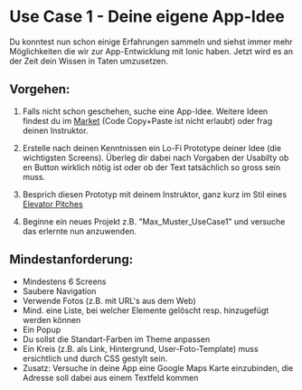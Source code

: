 # Use Case 1 - Deine eigene App-Idee

Du konntest nun schon einige Erfahrungen sammeln und siehst immer mehr Möglichkeiten die wir zur App-Entwicklung mit Ionic haben. Jetzt wird es an der Zeit dein Wissen in Taten umzusetzen.

## Vorgehen:

1. Falls nicht schon geschehen, suche eine App-Idee.  Weitere Ideen findest du im [Market](https://market.ionic.io/) \(Code Copy+Paste ist nicht erlaubt\) oder frag deinen Instruktor.
2. Erstelle nach deinen Kenntnissen ein Lo-Fi Prototype deiner Idee \(die wichtigsten Screens\). Überleg dir dabei nach Vorgaben der Usabilty ob en Button wirklich nötig ist oder ob der Text tatsächlich so gross sein muss.

3. Besprich diesen Prototyp mit deinem Instruktor, ganz kurz im Stil eines [Elevator Pitches](https://de.wikipedia.org/wiki/Elevator_Pitch)

4. Beginne ein neues Projekt z.B. "Max_Muster_UseCase1" und versuche das erlernte nun anzuwenden.

## Mindestanforderung:

* Mindestens 6 Screens
* Saubere Navigation
* Verwende Fotos \(z.B. mit URL's aus dem Web\)
* Mind. eine Liste, bei welcher Elemente gelöscht resp. hinzugefügt werden können
* Ein Popup 
* Du sollst die Standart-Farben im Theme anpassen
* Ein Kreis \(z.B. als Link, Hintergrund, User-Foto-Template\) muss ersichtlich und durch CSS gestylt sein.
* Zusatz: Versuche in deine App eine Google Maps Karte einzubinden, die Adresse soll dabei aus einem Textfeld kommen



